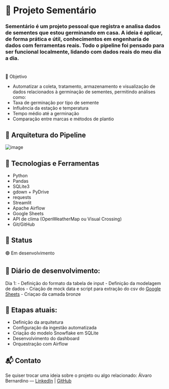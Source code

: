 # 🌱 Projeto Sementário
### Sementário é um projeto pessoal que registra e analisa dados de sementes que estou germinando em casa. A ideia é aplicar, de forma prática e útil, conhecimentos em engenharia de dados com ferramentas reais. Todo o pipeline foi pensado para ser funcional localmente, lidando com dados reais do meu dia a dia.
#
📌 Objetivo
- Automatizar a coleta, tratamento, armazenamento e visualização de dados relacionados à germinação de sementes, permitindo análises como:
- Taxa de germinação por tipo de semente
- Influência da estação e temperatura
- Tempo médio até a germinação
- Comparação entre marcas e métodos de plantio

## 🧱 Arquitetura do Pipeline

![image](https://github.com/user-attachments/assets/1aeff09c-87c9-4174-ad06-a23031ce9417)

## 🧰 Tecnologias e Ferramentas
- Python
- Pandas
- SQLite3
- gdown + PyDrive
- requests
- Streamlit
- Apache Airflow
- Google Sheets
- API de clima (OpenWeatherMap ou Visual Crossing)
- Git/GitHub

## 🚧 Status
🟢 Em desenvolvimento

## 🎯 Diário de desenvolvimento:

Dia 1:
        - Definição do formato da tabela de input
        - Definição da modelagem de dados 
        - Criação de mock data e script para extração do csv do [Google Sheets](https://docs.google.com/spreadsheets/d/1m2wNsm5WzC0PaVPMELhi5flYXs4n2Ck5m0_JuQqI6tI)
        - Criaçao da camada bronze

## 🎯 Etapas atuais:

- Definição da arquitetura
- Configuração da ingestão automatizada
- Criação do modelo Snowflake em SQLite
- Desenvolvimento do dashboard
- Orquestração com Airflow

## 📬 Contato
Se quiser trocar uma ideia sobre o projeto ou algo relacionado:
Álvaro Bernardino — [LinkedIn](linkedin.com/in/alvaro-bernardino/) | [GitHub](https://github.com/AlvaroBernardino)
